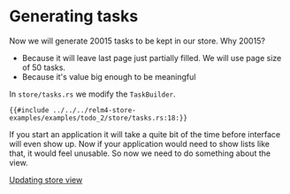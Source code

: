 # Generating tasks

Now we will generate 20015 tasks to be kept in our store. Why 20015?

- Because it will leave last page just partially filled. We will use page size of 50 tasks.
- Because it's value big enough to be meaningful

In `store/tasks.rs` we modify the `TaskBuilder`.

```rust,noplaypen
{{#include ../../../relm4-store-examples/examples/todo_2/store/tasks.rs:18:}}
```

If you start an application it will take a quite bit of the time before interface will even show up. Now if your application would need to show lists like that, it would feel unusable. So now we need to do something about the view.

[Updating store view](./02-updating-store-view.md)
